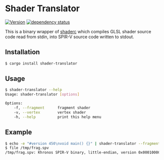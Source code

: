 # Shader Translator

[![Version](https://img.shields.io/crates/v/shader-translator.svg)](https://crates.io/crates/shader-translator)
[![dependency status](https://deps.rs/repo/github/gridbugs/shader-translator/status.svg)](https://deps.rs/repo/github/gridbugs/shader-translator)


This is a binary wrapper of [shaderc](https://crates.io/crates/shaderc) which compiles
GLSL shader source code read from stdin, into SPIR-V source code written to stdout.

## Installation
```bash
$ cargo install shader-translator
```

## Usage
```bash
$ shader-translator --help
Usage: shader-translator [options]

Options:
    -f, --fragment      fragment shader
    -v, --vertex        vertex shader
    -h, --help          print this help menu
```

## Example
```bash
$ echo -e "#version 450\nvoid main() {}" | shader-translator --fragment > /tmp/frag.spv
$ file /tmp/frag.spv
/tmp/frag.spv: Khronos SPIR-V binary, little-endian, version 0x00010000, generator 0x000d0007
```
